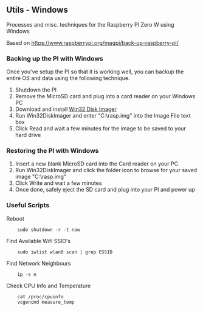 ## Utils - Windows
Processes and misc. techniques for the Raspberry PI Zero W using Windows

Based on https://www.raspberrypi.org/magpi/back-up-raspberry-pi/


### Backing up the PI with Windows

Once you've setup the PI so that it is working well, you can backup 
the entire OS and data using the following technique.

1. Shutdown the PI 
2. Remove the MicroSD card and plug into a card reader on your Windows PC
3. Download and install [Win32 Disk Imager](https://sourceforge.net/projects/win32diskimager/)
4. Run Win32DiskImager and enter "C:\rasp.img" into the Image File text box
5. Click Read and wait a few minutes for the image to be saved to your hard drive

### Restoring the PI with Windows

1. Insert a new blank MicroSD card into the Card reader on your PC
2. Run Win32DiskImager and click the folder icon to browse for your saved image "C:\rasp.img"
3. Click Write and wait a few minutes
4. Once done, safely eject the SD card and plug into your PI and power up


### Useful Scripts

Reboot

~~~
    sudo shutdown -r -t now
~~~

Find Available Wifi SSID's

~~~
    sudo iwlist wlan0 scan | grep ESSID
~~~

Find Network Neighbours

~~~
    ip -s n
~~~

Check CPU Info and Temperature

~~~
    cat /proc/cpuinfo
    vcgencmd measure_temp
~~~
   
 

